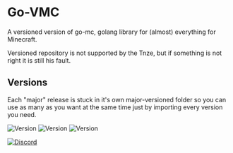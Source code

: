# Go-VMC

A versioned version of go-mc, golang library for (almost) everything for Minecraft.

Versioned repository is not supported by the Tnze, but if something is not right it is still his fault.

## Versions

Each "major" release is stuck in it's own major-versioned folder so you can use as many as you want at the same time just by importing every version you need.

![Version](https://img.shields.io/badge/Minecraft-1.21.1-blue.svg)
![Version](https://img.shields.io/badge/Minecraft-1.20.2-blue.svg)
![Version](https://img.shields.io/badge/Minecraft-1.19.4-blue.svg)


[![Discord](https://img.shields.io/discord/915805561138860063?label=Discord)](https://discord.gg/A4qh8BT8Ue)
